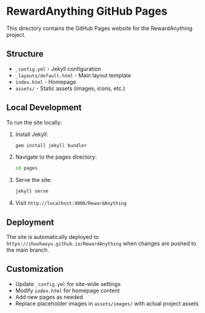# RewardAnything GitHub Pages

This directory contains the GitHub Pages website for the RewardAnything project.

## Structure

- `_config.yml` - Jekyll configuration
- `_layouts/default.html` - Main layout template
- `index.html` - Homepage
- `assets/` - Static assets (images, icons, etc.)

## Local Development

To run the site locally:

1. Install Jekyll:
   ```bash
   gem install jekyll bundler
   ```

2. Navigate to the pages directory:
   ```bash
   cd pages
   ```

3. Serve the site:
   ```bash
   jekyll serve
   ```

4. Visit `http://localhost:4000/RewardAnything`

## Deployment

The site is automatically deployed to `https://zhuohaoyu.github.io/RewardAnything` when changes are pushed to the main branch.

## Customization

- Update `_config.yml` for site-wide settings
- Modify `index.html` for homepage content
- Add new pages as needed
- Replace placeholder images in `assets/images/` with actual project assets 